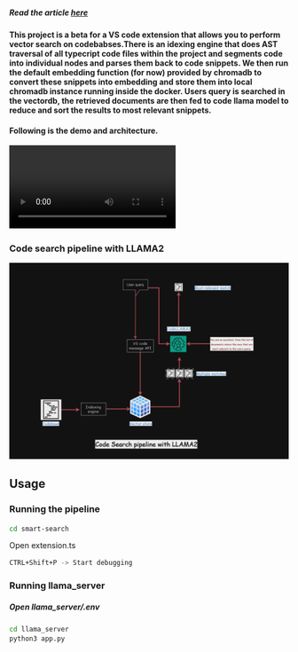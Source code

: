 ##### Read the article [here](https://medium.com/@raiharsh88/vector-search-on-codebase-using-llama2-and-chromadb-cc6c0ab8bc63)

#### This project is a beta for a VS code extension that allows you to perform vector search on codebabses.There is an idexing engine that does AST traversal of all typecript code files within the project and segments code into individual nodes and parses them back to code snippets. We then run the default embedding function (for now) provided by chromadb to convert these snippets into embedding and store them into local chromadb instance running inside the docker. Users query is searched in the vectordb, the retrieved documents are then fed to code llama model to reduce and sort the results to most relevant snippets.

#### Following is the demo and architecture.


<video  autoply>
  <source src="./assets/ai_extension_demo_1.mp4" type="video/mp4">
</video>

### Code search pipeline with LLAMA2

<img src="./assets/rag_pipeline_1.png" alt="Image">

## Usage

### Running the pipeline

```bash
cd smart-search
```

Open extension.ts
```bash
CTRL+Shift+P -> Start debugging
```
### Running llama_server

##### Open llama_server/.env 

```bash
cd llama_server
python3 app.py
```

